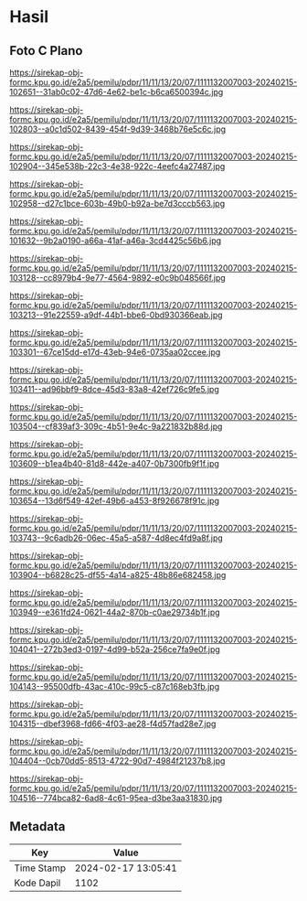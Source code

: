 # Hasil

## Foto C Plano

https://sirekap-obj-formc.kpu.go.id/e2a5/pemilu/pdpr/11/11/13/20/07/1111132007003-20240215-102651--31ab0c02-47d6-4e62-be1c-b6ca6500394c.jpg

https://sirekap-obj-formc.kpu.go.id/e2a5/pemilu/pdpr/11/11/13/20/07/1111132007003-20240215-102803--a0c1d502-8439-454f-9d39-3468b76e5c6c.jpg

https://sirekap-obj-formc.kpu.go.id/e2a5/pemilu/pdpr/11/11/13/20/07/1111132007003-20240215-102904--345e538b-22c3-4e38-922c-4eefc4a27487.jpg

https://sirekap-obj-formc.kpu.go.id/e2a5/pemilu/pdpr/11/11/13/20/07/1111132007003-20240215-102958--d27c1bce-603b-49b0-b92a-be7d3cccb563.jpg

https://sirekap-obj-formc.kpu.go.id/e2a5/pemilu/pdpr/11/11/13/20/07/1111132007003-20240215-101632--9b2a0190-a66a-41af-a46a-3cd4425c56b6.jpg

https://sirekap-obj-formc.kpu.go.id/e2a5/pemilu/pdpr/11/11/13/20/07/1111132007003-20240215-103128--cc8979b4-9e77-4564-9892-e0c9b048566f.jpg

https://sirekap-obj-formc.kpu.go.id/e2a5/pemilu/pdpr/11/11/13/20/07/1111132007003-20240215-103213--91e22559-a9df-44b1-bbe6-0bd930366eab.jpg

https://sirekap-obj-formc.kpu.go.id/e2a5/pemilu/pdpr/11/11/13/20/07/1111132007003-20240215-103301--67ce15dd-e17d-43eb-94e6-0735aa02ccee.jpg

https://sirekap-obj-formc.kpu.go.id/e2a5/pemilu/pdpr/11/11/13/20/07/1111132007003-20240215-103411--ad96bbf9-8dce-45d3-83a8-42ef726c9fe5.jpg

https://sirekap-obj-formc.kpu.go.id/e2a5/pemilu/pdpr/11/11/13/20/07/1111132007003-20240215-103504--cf839af3-309c-4b51-9e4c-9a221832b88d.jpg

https://sirekap-obj-formc.kpu.go.id/e2a5/pemilu/pdpr/11/11/13/20/07/1111132007003-20240215-103609--b1ea4b40-81d8-442e-a407-0b7300fb9f1f.jpg

https://sirekap-obj-formc.kpu.go.id/e2a5/pemilu/pdpr/11/11/13/20/07/1111132007003-20240215-103654--13d6f549-42ef-49b6-a453-8f926678f91c.jpg

https://sirekap-obj-formc.kpu.go.id/e2a5/pemilu/pdpr/11/11/13/20/07/1111132007003-20240215-103743--9c6adb26-06ec-45a5-a587-4d8ec4fd9a8f.jpg

https://sirekap-obj-formc.kpu.go.id/e2a5/pemilu/pdpr/11/11/13/20/07/1111132007003-20240215-103904--b6828c25-df55-4a14-a825-48b86e682458.jpg

https://sirekap-obj-formc.kpu.go.id/e2a5/pemilu/pdpr/11/11/13/20/07/1111132007003-20240215-103949--e361fd24-0621-44a2-870b-c0ae29734b1f.jpg

https://sirekap-obj-formc.kpu.go.id/e2a5/pemilu/pdpr/11/11/13/20/07/1111132007003-20240215-104041--272b3ed3-0197-4d99-b52a-256ce7fa9e0f.jpg

https://sirekap-obj-formc.kpu.go.id/e2a5/pemilu/pdpr/11/11/13/20/07/1111132007003-20240215-104143--95500dfb-43ac-410c-99c5-c87c168eb3fb.jpg

https://sirekap-obj-formc.kpu.go.id/e2a5/pemilu/pdpr/11/11/13/20/07/1111132007003-20240215-104315--dbef3968-fd66-4f03-ae28-f4d57fad28e7.jpg

https://sirekap-obj-formc.kpu.go.id/e2a5/pemilu/pdpr/11/11/13/20/07/1111132007003-20240215-104404--0cb70dd5-8513-4722-90d7-4984f21237b8.jpg

https://sirekap-obj-formc.kpu.go.id/e2a5/pemilu/pdpr/11/11/13/20/07/1111132007003-20240215-104516--774bca82-6ad8-4c61-95ea-d3be3aa31830.jpg


## Metadata

| Key        | Value               |
| ---------- | ------------------- |
| Time Stamp | 2024-02-17 13:05:41 |
| Kode Dapil | 1102                |



